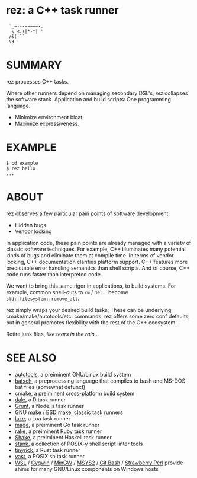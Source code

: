 # rez: a C++ task runner

```text
 `_~----====-.
  \ <.+|*-*| '
 /&( ``
 \3
```

# SUMMARY

rez processes C++ tasks.

Where other runners depend on managing secondary DSL's, *rez* collapses the software stack. Application and build scripts: One programming language.

* Minimize environment bloat.
* Maximize expressiveness.

# EXAMPLE

```console
$ cd example
$ rez hello
...
```

# ABOUT

rez observes a few particular pain points of software development:

* Hidden bugs
* Vendor locking

In application code, these pain points are already managed with a variety of classic software techniques. For example, C++ illuminates many potential kinds of bugs and eliminate them at compile time. In terms of vendor locking, C++ documentation clarifies platform support. C++ features more predictable error handling semantics than shell scripts. And of course, C++ code runs faster than interpreted code.

We want to bring this same rigor in applications, to build systems. For example, common shell-outs to `rm` / `del`... become `std::filesystem::remove_all`.

rez simply wraps your desired build tasks; These can be underlying cmake/make/autotools/etc. commands. rez offers some zero conf defaults, but in general promotes flexibility with the rest of the C++ ecosystem.

Retire junk files, *like tears in the rain...*

# SEE ALSO

* [autotools](https://www.gnu.org/software/automake/manual/html_node/Autotools-Introduction.html), a preiminent GNU/Linux build system
* [batsch](https://batsh.org/), a preprocessing language that compiles to bash and MS-DOS bat files (somewhat defunct)
* [cmake](https://cmake.org/), a preiminent cross-platform build system
* [dale](https://github.com/mcandre/dale), a D task runner
* [Grunt](https://gruntjs.com/), a Node.js task runner
* [GNU make](https://www.gnu.org/software/make/) / [BSD make](https://www.freebsd.org/cgi/man.cgi?make(1)), classic task runners
* [lake](https://luarocks.org/modules/steved/lake), a Lua task runner
* [mage](https://magefile.org/), a preiminent Go task runner
* [rake](https://ruby.github.io/rake/), a preiminent Ruby task runner
* [Shake](https://shakebuild.com/), a preiminent Haskell task runner
* [stank](https://github.com/mcandre/stank), a collection of POSIX-y shell script linter tools
* [tinyrick](https://github.com/mcandre/tinyrick), a Rust task runner
* [vast](https://github.com/mcandre/vast), a POSIX sh task runner
* [WSL](https://docs.microsoft.com/en-us/windows/wsl/install-win10) / [Cygwin](https://www.cygwin.com/) / [MinGW](https://www.mingw-w64.org/) / [MSYS2](https://www.msys2.org/) / [Git Bash](https://git-scm.com/downloads) / [Strawberry Perl](https://strawberryperl.com/) provide shims for many GNU/Linux components on Windows hosts
